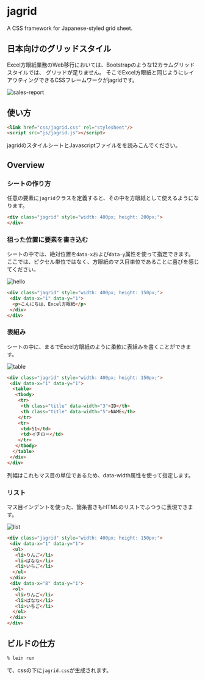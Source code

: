 jagrid
=======

A CSS framework for Japanese-styled grid sheet.

## 日本向けのグリッドスタイル

Excel方眼紙業務のWeb移行においては、Bootstrapのような12カラムグリッドスタイルでは、
グリッドが足りません。
そこでExcel方眼紙と同じようにレイアウティングできるCSSフレームワークがjagridです。

![sales-report](https://farm8.staticflickr.com/7215/13942407502_b513163fcf.jpg)

## 使い方

```html
<link href="css/jagrid.css" rel="stylesheet"/>
<script src="js/jagrid.js"></script>
```

jagridのスタイルシートとJavascriptファイルをを読みこんでください。

## Overview

### シートの作り方

任意の要素に`jagrid`クラスを定義すると、その中を方眼紙として使えるようになります。

```html
<div class="jagrid" style="width: 400px; height: 200px;">
</div>
```

### 狙った位置に要素を書き込む

シートの中では、絶対位置を`data-x`および`data-y`属性を使って指定できます。
ここでは、ピクセル単位ではなく、方眼紙のマス目単位であることに喜びを感じてください。

![hello](https://farm8.staticflickr.com/7207/13965476593_0f84a05a00.jpg)

```html
<div class="jagrid" style="width: 400px; height: 150px;">
 <div data-x="1" data-y="1">
  <p>こんにちは、Excel方眼紙</p>
 </div>
</div>
```

### 表組み

シートの中に、まるでExcel方眼紙のように柔軟に表組みを書くことができます。

![table](https://farm3.staticflickr.com/2902/13942308062_ebc5aa18ef.jpg)

```html
<div class="jagrid" style="width: 400px; height: 150px;">
 <div data-x="1" data-y="1">
  <table>
   <tbody>
    <tr>
     <th class="title" data-width="3">ID</th>
     <th class="title" data-width="5">NAME</th>
    </tr>
    <tr>
     <td>51</td>
     <td>イチロー</td>
    </tr>
   </tbody>
  </table>
 </div>
</div>
```

列幅はこれもマス目の単位であるため、data-width属性を使って指定します。

### リスト

マス目インデントを使った、箇条書きもHTMLのリストでふつうに表現できます。

![list](https://farm8.staticflickr.com/7025/13965476453_a30eddce47.jpg)

```html
<div class="jagrid" style="width: 400px; height: 150px;">
 <div data-x="1" data-y="1">
  <ul>
   <li>りんご</li>
   <li>ばなな</li>
   <li>いちご</li>
  </ul>
 </div>
 <div data-x="8" data-y="1">
  <ol>
   <li>りんご</li>
   <li>ばなな</li>
   <li>いちご</li>
  </ol>
 </div>
</div>
```

## ビルドの仕方

```
% lein run
```

で、cssの下に`jagrid.css`が生成されます。
